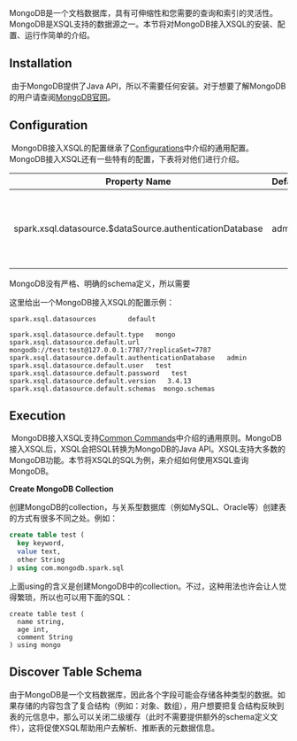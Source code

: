 MongoDB是一个文档数据库，具有可伸缩性和您需要的查询和索引的灵活性。MongoDB是XSQL支持的数据源之一。本节将对MongoDB接入XSQL的安装、配置、运行作简单的介绍。

## Installation

​	由于MongoDB提供了Java API，所以不需要任何安装。对于想要了解MongoDB的用户请查阅[MongoDB官网][1]。

[ 1 ]: https://www.mongodb.com/ "MongoDB官网"
## Configuration

​	MongoDB接入XSQL的配置继承了[Configurations](../configurations/common.md)中介绍的通用配置。MongoDB接入XSQL还有一些特有的配置，下表将对他们进行介绍。

| Property Name                                            | Default | Meaning                                |
| -------------------------------------------------------- | ------- | -------------------------------------- |
| spark.xsql.datasource.$dataSource.authenticationDatabase | admin   | MongoDB进行权限验证的MongoDB数据库名称 |

MongoDB没有严格、明确的schema定义，所以需要

这里给出一个MongoDB接入XSQL的配置示例：

```properties
spark.xsql.datasources        default

spark.xsql.datasource.default.type   mongo
spark.xsql.datasource.default.url   mongodb://test:test@127.0.0.1:7787/?replicaSet=7787
spark.xsql.datasource.default.authenticationDatabase   admin
spark.xsql.datasource.default.user   test
spark.xsql.datasource.default.password   test
spark.xsql.datasource.default.version   3.4.13
spark.xsql.datasource.default.schemas  mongo.schemas
```

## Execution

​	MongoDB接入XSQL支持[Common Commands](../execution/common.md)中介绍的通用原则。MongoDB接入XSQL后，XSQL会把SQL转换为MongoDB的Java API。XSQL支持大多数的MongoDB功能。本节将XSQL的SQL为例，来介绍如何使用XSQL查询MongoDB。

**Create MongoDB Collection**

创建MongoDB的collection，与关系型数据库（例如MySQL、Oracle等）创建表的方式有很多不同之处。例如：

```sql
create table test (
  key keyword,
  value text,
  other String
) using com.mongodb.spark.sql
```

上面using的含义是创建MongoDB中的collection。不过，这种用法也许会让人觉得繁琐，所以也可以用下面的SQL：

```mysql
create table test (
  name string,
  age int,
  comment String
) using mongo
```

## Discover Table Schema

由于MongoDB是一个文档数据库，因此各个字段可能会存储各种类型的数据。如果存储的内容包含了复合结构（例如：对象、数组），用户想要把复合结构反映到表的元信息中，那么可以关闭二级缓存（此时不需要提供额外的schema定义文件），这将促使XSQL帮助用户去解析、推断表的元数据信息。